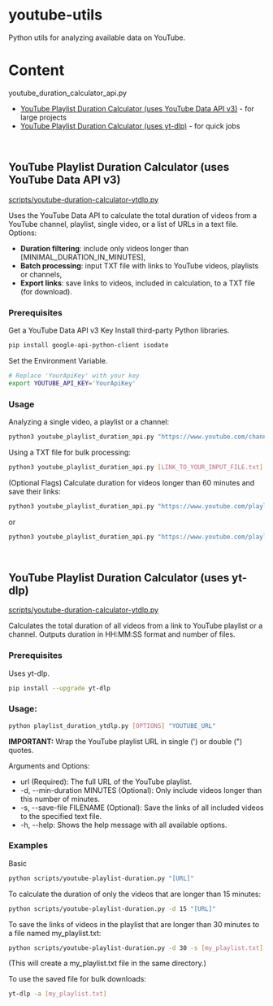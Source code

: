 # youtube-utils
Python utils for analyzing available data on YouTube.

# Content

youtube_duration_calculator_api.py
- [YouTube Playlist Duration Calculator (uses YouTube Data API v3)](#youtube-playlist-duration-calculator-uses-youtube-data-api-v3) - for large projects
- [YouTube Playlist Duration Calculator (uses yt-dlp)](#youtube-playlist-duration-calculator-uses-yt-dlp) - for quick jobs

<br>

## YouTube Playlist Duration Calculator (uses YouTube Data API v3)
[scripts/youtube-duration-calculator-ytdlp.py](https://github.com/iuliiakr/youtube-utils/blob/main/scripts/youtube-duration-calculator-ytdlp.py)

Uses the YouTube Data API to calculate the total duration of videos from a YouTube channel, playlist, single video, or a list of URLs in a text file.
Options:
- <b>Duration filtering</b>: include only videos longer than [MINIMAL_DURATION_IN_MINUTES],
- <b>Batch processing</b>: input TXT file with links to YouTube videos, playlists or channels,
- <b>Export links</b>: save links to videos, included in calculation, to a TXT file (for download).

### Prerequisites
Get a YouTube Data API v3 Key
Install third-party Python libraries.
```bash
pip install google-api-python-client isodate
```
Set the Environment Variable.
```bash
# Replace 'YourApiKey' with your key
export YOUTUBE_API_KEY='YourApiKey'
```

### Usage
Analyzing a single video, a playlist or a channel:
```bash
python3 youtube_playlist_duration_api.py "https://www.youtube.com/channel/UCtmY49Zn4l0RMJnTWfV7Wsg"
```

Using a TXT file for bulk processing:
```bash
python3 youtube_playlist_duration_api.py [LINK_TO_YOUR_INPUT_FILE.txt]
```

(Optional Flags) Calculate duration for videos longer than 60 minutes and save their links:
```bash
python3 youtube_playlist_duration_api.py "https://www.youtube.com/playlist?list=PLF-HhhjMki5mV1OrDe5YkVkS8UIi4lY7m" --min-duration 60 --save-links
```
or

```bash
python3 youtube_playlist_duration_api.py "https://www.youtube.com/playlist?list=PLF-HhhjMki5mV1OrDe5YkVkS8UIi4lY7m" -m 60 -s
```


<br>

## YouTube Playlist Duration Calculator (uses yt-dlp)
[scripts/youtube-duration-calculator-ytdlp.py](https://github.com/iuliiakr/youtube-utils/blob/main/scripts/youtube-duration-calculator-ytdlp.py)

Calculates the total duration of all videos from a link to YouTube playlist or a channel.
Outputs duration in HH:MM:SS format and number of files.

### Prerequisites
Uses yt-dlp.
```bash
pip install --upgrade yt-dlp
```

### Usage:
```bash
python playlist_duration_ytdlp.py [OPTIONS] "YOUTUBE_URL"
```
<b>IMPORTANT:</b> Wrap the YouTube playlist URL in single (') or double (") quotes.

Arguments and Options:
- url (Required): The full URL of the YouTube playlist.
- -d, --min-duration MINUTES (Optional): Only include videos longer than this number of minutes.
- -s, --save-file FILENAME (Optional): Save the links of all included videos to the specified text file.
- -h, --help: Shows the help message with all available options.

### Examples

Basic
```bash
python scripts/youtube-playlist-duration.py "[URL]"
```

To calculate the duration of only the videos that are longer than 15 minutes:
```bash
python scripts/youtube-playlist-duration.py -d 15 "[URL]"
```

To save the links of videos in the playlist that are longer than 30 minutes to a file named my_playlist.txt:
```bash
python scripts/youtube-playlist-duration.py -d 30 -s [my_playlist.txt] "[URL]"
```
(This will create a my_playlist.txt file in the same directory.)

To use the saved file for bulk downloads:
```bash
yt-dlp -a [my_playlist.txt]
```

